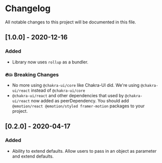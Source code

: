 # Changelog

All notable changes to this project will be documented in this file.

## [1.0.0] - 2020-12-16

### Added

- Library now uses `rollup` as a bundler.

### 🔥💥 Breaking Changes

- No more using `@chakra-ui/core` like Chakra-UI did. We're using `@chakra-ui/react` instead of `@chakra-ui/core`
- `@chakra-ui/react` and other dependencies that used by `@chakra-ui/react` now added as peerDependency. You should add `@emotion/react @emotion/styled framer-motion` packages to your project.

## [0.2.0] - 2020-04-17

### Added

- Ability to extend defaults. Allow users to pass in an object as parameter and extend defaults.
